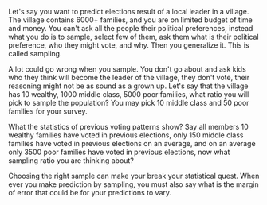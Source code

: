 
Let's say you want to predict elections result of a local leader in a village. The village contains 6000+ families, and you are on limited budget of time and money. You can't ask all the people their political preferences, instead what you do is to sample, select few of them, ask them what is their political preference, who they might vote, and why. Then you generalize it. This is called sampling.

A lot could go wrong when you sample. You don't go about and ask kids who they think will become the leader of the village, they don't vote, their reasoning might not be as sound as a grown up. Let's say that the village has 10 wealthy, 1000 middle class, 5000 poor families, what ratio you will pick to sample the population? You may pick 10 middle class and 50 poor families for your survey.

What the statistics of previous voting patterns show? Say all members 10 wealthy families have voted in previous elections, only 150 middle class families have voted in previous elections on an average, and on an average only 3500 poor families have voted in previous elections, now what sampling ratio you are thinking about?

Choosing the right sample can make your break your statistical quest. When ever you make prediction by sampling, you must also say what is the margin of error that could be for your predictions to vary. 
